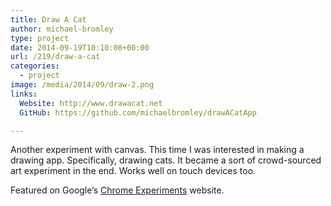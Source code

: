 ```yaml
---
title: Draw A Cat
author: michael-bromley
type: project
date: 2014-09-19T10:10:08+00:00
url: /219/draw-a-cat
categories:
  - project
image: /media/2014/09/draw-2.png
links: 
  Website: http://www.drawacat.net
  GitHub: https://github.com/michaelbromley/drawACatApp

---
```

Another experiment with canvas. This time I was interested in making a drawing app. Specifically, drawing cats. It became a sort of crowd-sourced art experiment in the end. Works well on touch devices too.

Featured on Google’s <a href="http://www.chromeexperiments.com/detail/draw-a-cat/?f=" target="_blank">Chrome Experiments</a> website.
